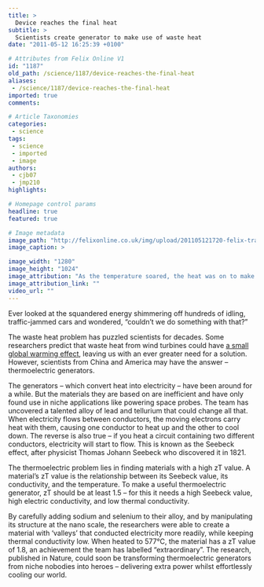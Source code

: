 ```yaml
---
title: >
  Device reaches the final heat
subtitle: >
  Scientists create generator to make use of waste heat
date: "2011-05-12 16:25:39 +0100"

# Attributes from Felix Online V1
id: "1187"
old_path: /science/1187/device-reaches-the-final-heat
aliases:
 - /science/1187/device-reaches-the-final-heat
imported: true
comments:

# Article Taxonomies
categories:
 - science
tags:
 - science
 - imported
 - image
authors:
 - cjb07
 - jmp210
highlights:

# Homepage control params
headline: true
featured: true

# Image metadata
image_path: "http://felixonline.co.uk/img/upload/201105121720-felix-trafficjam11.jpg"
image_caption: >

image_width: "1280"
image_height: "1024"
image_attribution: "As the temperature soared, the heat was on to make use of it"
image_attribution_link: ""
video_url: ""
---
```


Ever looked at the squandered energy shimmering off hundreds of idling, traffic-jammed cars and wondered, “couldn’t we do something with that?”

The waste heat problem has puzzled scientists for decades. Some researchers predict that waste heat from wind turbines could have [a small global warming effect](http://web.mit.edu/press/2010/wind-economy.html), leaving us with an ever greater need for a solution. However, scientists from China and America may have the answer – thermoelectric generators.

The generators – which convert heat into electricity – have been around for a while. But the materials they are based on are inefficient and have only found use in niche applications like powering space probes. The team has uncovered a talented alloy of lead and tellurium that could change all that.
 When electricity flows between conductors, the moving electrons carry heat with them, causing one conductor to heat up and the other to cool down. The reverse is also true – if you heat a circuit containing two different conductors, electricity will start to flow. This is known as the Seebeck effect, after physicist Thomas Johann Seebeck who discovered it in 1821.

The thermoelectric problem lies in finding materials with a high zT value. A material’s zT value is the relationship between its Seebeck value, its conductivity, and the temperature. To make a useful thermoelectric generator, zT should be at least 1.5 – for this it needs a high Seebeck value, high electric conductivity, and low thermal conductivity.

By carefully adding sodium and selenium to their alloy, and by manipulating its structure at the nano scale, the researchers were able to create a material with ‘valleys’ that conducted electricity more readily, while keeping thermal conductivity low. When heated to 577°C, the material has a zT value of 1.8, an achievement the team has labelled “extraordinary”. The research, published in Nature, could soon be transforming thermoelectric generators from niche nobodies into heroes – delivering extra power whilst effortlessly cooling our world.
